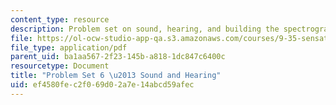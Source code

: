 ```yaml
---
content_type: resource
description: Problem set on sound, hearing, and building the spectrogram.
file: https://ol-ocw-studio-app-qa.s3.amazonaws.com/courses/9-35-sensation-and-perception-spring-2009/ef4580fec2f069d02a7e14abcd59afec_MIT9_35s09_pset06_part1.pdf
file_type: application/pdf
parent_uid: ba1aa567-2f23-145b-a818-1dc847c6400c
resourcetype: Document
title: "Problem Set 6 \u2013 Sound and Hearing"
uid: ef4580fe-c2f0-69d0-2a7e-14abcd59afec
---
```


